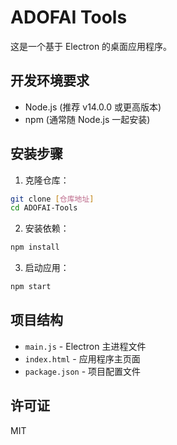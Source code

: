 # ADOFAI Tools

这是一个基于 Electron 的桌面应用程序。

## 开发环境要求

- Node.js (推荐 v14.0.0 或更高版本)
- npm (通常随 Node.js 一起安装)

## 安装步骤

1. 克隆仓库：
```bash
git clone [仓库地址]
cd ADOFAI-Tools
```

2. 安装依赖：
```bash
npm install
```

3. 启动应用：
```bash
npm start
```

## 项目结构

- `main.js` - Electron 主进程文件
- `index.html` - 应用程序主页面
- `package.json` - 项目配置文件

## 许可证

MIT 